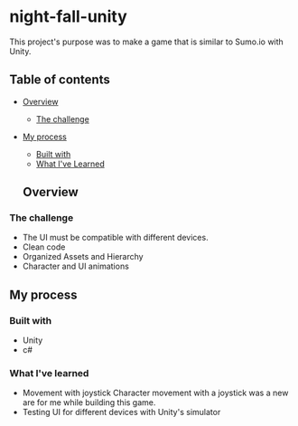 # night-fall-unity

This project's purpose was to make a game that is similar to Sumo.io with Unity.

## Table of contents

- [Overview](#overview)
  - [The challenge](#the-challenge)
- [My process](#my-process)
  - [Built with](#built-with)
  - [What I've Learned](#what-i've-learned)

  ## Overview

### The challenge

- The UI must be compatible with different devices.
- Clean code
- Organized Assets and Hierarchy
- Character and UI animations

## My process

### Built with

- Unity
- c#

### What I've learned

- Movement with joystick
  Character movement with a joystick was a new are for me while building this game.
- Testing UI for different devices with Unity's simulator
